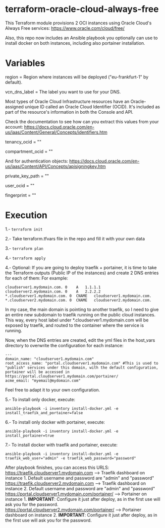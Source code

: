 terraform-oracle-cloud-always-free
==================================

This Terraform module provisions 2 OCI instances using Oracle Cloud's Always Free services: https://www.oracle.com/cloud/free/

Also, this repo now includes an Ansible playbook you optionally can use to install docker on both instances, including also portainer installation.

Variables
=========

region = Region where instances will be deployed ("eu-frankfurt-1" by default).

vcn_dns_label = The label you want to use for your DNS.

Most types of Oracle Cloud Infrastructure resources have an Oracle-assigned unique ID called an Oracle Cloud Identifier (OCID). It's included as part of the resource's information in both the Console and API.

Check the documentation to see how can you extract this values from your account: https://docs.cloud.oracle.com/en-us/iaas/Content/General/Concepts/identifiers.htm

tenancy_ocid = ""

compartment_ocid = ""

And for authentication objects: https://docs.cloud.oracle.com/en-us/iaas/Content/API/Concepts/apisigningkey.htm

private_key_path = ""

user_ocid = ""

fingerprint = ""

Execution
=========

1.- ```terraform init```

2.- Take terraform.tfvars file in the repo and fill it with your own data

3.- ```terraform plan```

4.- ```terraform apply```

4.- Optional: If you are going to deploy traefik + portainer, it is time to take the Terraform outputs (Public IP of the instances) and create 2 DNS entries for each of them:
For example:
```
cloudserver1.mydomain.com. 0	A	1.1.1.1
cloudserver2.mydomain.com. 0	A	2.2.2.2
*.cloudserver1.mydomain.com. 0	CNAME	cloudserver1.mydomain.com.
*.cloudserver2.mydomain.com. 0	CNAME	cloudserver2.mydomain.com.
```
In my case, the main domain is pointing to another traefik, so I need to give an entire new subdomain to traefik running on the public cloud instances. This way, every host label under *.cloudserver1.mydomain.com will be exposed by traefik, and routed to the container where the service is running.

Now, when the DNS entries are created, edit the yml files in the host_vars directory to overwrite the configuration for each instance:
```
---
domain_name: "cloudserver1.mydomain.com"
root_access_name: "portal.cloudserver1.mydomain.com" #This is used to "publish" services under this domain, with the default configuration, portainer will be accessed in https://portal.cloudserver1.mydomain.com/portainer/
acme_email: "myemail@mydomain.com"

```
Feel free to adapt it to your own configuration.

5.- To install only docker, execute:

```
ansible-playbook -i inventory install-docker.yml -e install_traefik_and_portainer=false
```

6.- To install only docker with portainer, execute:

```
ansible-playbook -i inventory install-docker.yml -e install_portainer=true
```

7.- To install docker with traefik and portainer, execute:

```
ansible-playbook -i inventory install-docker.yml -e traefik_web_user="admin" -e traefik_web_password="password"
```

After playbook finishes, you can access this URLS:
https://traefik.cloudserver1.mydomain.com --> Traefik dashboard on instance 1. Default username and password are "admin" and "password"
https://traefik.cloudserver2.mydomain.com --> Traefik dashboard on instance 2. Default username and password are "admin" and "password"
https://portal.cloudserver1.mydomain.com/portainer/ --> Portainer on instance 1. **IMPORTANT**: Configure it just after deploy, as in the first use will ask you for the password.
https://portal.cloudserver2.mydomain.com/portainer/ --> Portainer dashboard on instance 2. **IMPORTANT**: Configure it just after deploy, as in the first use will ask you for the password.